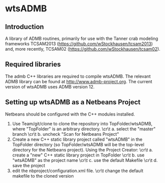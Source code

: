 wtsADMB
=======

## Introduction
A library of ADMB routines, primarily for use with the Tanner crab modeling frameworks 
TCSAM2013 (https://github.com/wStockhausen/tcsam2013) and, more recently, 
TCSAM02 (https://github.com/wStockhausen/tcsam02).

## Required libraries
The admb C++ libraries are required to compile wtsADMB. The relevant ADMB library can be found at http://www.admb-project.org. The
current version of wtsADMB uses ADMB version 12.

## Setting up wtsADMB as a Netbeans Project
Netbeans should be configured with the C++ modules installed. 
1. Use Team/git/clone to clone the repository into TopFolder/wtsADMB, where "TopFolder" is an arbitrary directory.
    \cr\t a. select the "master" branch
    \cr\t b. uncheck "Scan for Netbeans Project"
2. Create a new C++ static library project called "wtsADMB" in the TopFolder directory (so TopFolder/wtsADMB
will be the top-level directory for the Netbeans project). Using the Project Creator:
    \cr\t a. create a "new" C++ static library project in TopFolder
    \cr\t b. use "wtsADMB" as the project name
    \cr\t c. use the default Makefile
    \cr\t d. save the project
3. edit the nbproject/configuration.xml file.
    \cr\t change the default makefile to the cloned version


